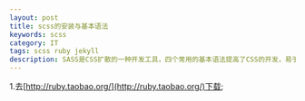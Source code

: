 ```yaml
---
layout: post
title: scss的安装与基本语法
keywords: scss
category: IT
tags: scss ruby jekyll 
description: SASS是CSS扩散的一种开发工具，四个常用的基本语法提高了CSS的开发，易于维护。sass是用ruby语言开发的所以在安装sass前必须先安装ruby.
---
```


1.去[http://ruby.taobao.org/](http://ruby.taobao.org/)下载;



